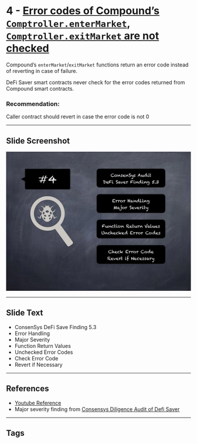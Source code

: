 
# 4 - [Error codes of Compound’s `Comptroller.enterMarket`, `Comptroller.exitMarket` are not checked](./Error%20codes%20of%20Compound’s%20`Comptroller.enterMarket`,%20`Comptroller.exitMarket`%20are%20not%20checked.md)

Compound’s `enterMarket`/`exitMarket` functions return an error code instead of reverting in case of failure. 

DeFi Saver smart contracts never check for the error codes returned from Compound smart contracts.

### Recommendation:
Caller contract should revert in case the error code is not 0
___
## Slide Screenshot
![004.jpg](../../images/7.%20Audit%20Findings%20101/004.jpg)
___
## Slide Text
- ConsenSys DeFi Save Finding 5.3
- Error Handling
- Major Severity
- Function Return Values
- Unchecked Error Codes
- Check Error Code
- Revert if Necessary
___
## References
- [Youtube Reference](https://youtu.be/SromSImIpHE?t=408)
- Major severity finding from [Consensys Diligence Audit of Defi Saver](https://consensys.net/diligence/audits/2021/03/defi-saver/#error-codes-of-compound-s-comptroller-entermarket-comptroller-exitmarket-are-not-checked)
___
## Tags
